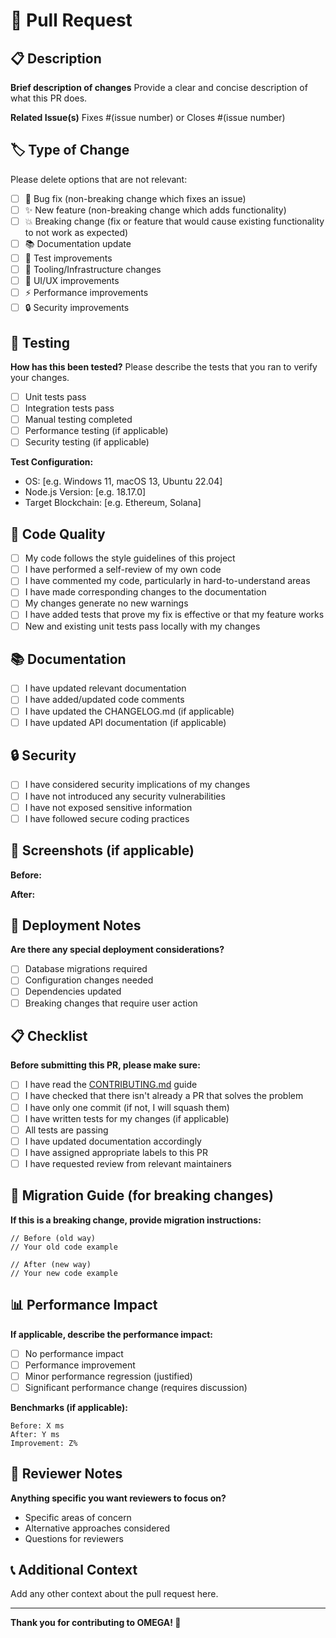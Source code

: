 # 🔄 Pull Request

## 📋 Description

**Brief description of changes**
Provide a clear and concise description of what this PR does.

**Related Issue(s)**
Fixes #(issue number) or Closes #(issue number)

## 🏷️ Type of Change

Please delete options that are not relevant:

- [ ] 🐛 Bug fix (non-breaking change which fixes an issue)
- [ ] ✨ New feature (non-breaking change which adds functionality)
- [ ] 💥 Breaking change (fix or feature that would cause existing functionality to not work as expected)
- [ ] 📚 Documentation update
- [ ] 🧪 Test improvements
- [ ] 🔧 Tooling/Infrastructure changes
- [ ] 🎨 UI/UX improvements
- [ ] ⚡ Performance improvements
- [ ] 🔒 Security improvements

## 🧪 Testing

**How has this been tested?**
Please describe the tests that you ran to verify your changes.

- [ ] Unit tests pass
- [ ] Integration tests pass
- [ ] Manual testing completed
- [ ] Performance testing (if applicable)
- [ ] Security testing (if applicable)

**Test Configuration:**
- OS: [e.g. Windows 11, macOS 13, Ubuntu 22.04]
- Node.js Version: [e.g. 18.17.0]
- Target Blockchain: [e.g. Ethereum, Solana]

## 📝 Code Quality

- [ ] My code follows the style guidelines of this project
- [ ] I have performed a self-review of my own code
- [ ] I have commented my code, particularly in hard-to-understand areas
- [ ] I have made corresponding changes to the documentation
- [ ] My changes generate no new warnings
- [ ] I have added tests that prove my fix is effective or that my feature works
- [ ] New and existing unit tests pass locally with my changes

## 📚 Documentation

- [ ] I have updated relevant documentation
- [ ] I have added/updated code comments
- [ ] I have updated the CHANGELOG.md (if applicable)
- [ ] I have updated API documentation (if applicable)

## 🔒 Security

- [ ] I have considered security implications of my changes
- [ ] I have not introduced any security vulnerabilities
- [ ] I have not exposed sensitive information
- [ ] I have followed secure coding practices

## 📸 Screenshots (if applicable)

**Before:**
<!-- Add screenshots of the current state -->

**After:**
<!-- Add screenshots of the new state -->

## 🚀 Deployment Notes

**Are there any special deployment considerations?**
- [ ] Database migrations required
- [ ] Configuration changes needed
- [ ] Dependencies updated
- [ ] Breaking changes that require user action

## 📋 Checklist

**Before submitting this PR, please make sure:**

- [ ] I have read the [CONTRIBUTING.md](../CONTRIBUTING.md) guide
- [ ] I have checked that there isn't already a PR that solves the problem
- [ ] I have only one commit (if not, I will squash them)
- [ ] I have written tests for my changes (if applicable)
- [ ] All tests are passing
- [ ] I have updated documentation accordingly
- [ ] I have assigned appropriate labels to this PR
- [ ] I have requested review from relevant maintainers

## 🔄 Migration Guide (for breaking changes)

**If this is a breaking change, provide migration instructions:**

```mega
// Before (old way)
// Your old code example

// After (new way)
// Your new code example
```

## 📊 Performance Impact

**If applicable, describe the performance impact:**
- [ ] No performance impact
- [ ] Performance improvement
- [ ] Minor performance regression (justified)
- [ ] Significant performance change (requires discussion)

**Benchmarks (if applicable):**
```
Before: X ms
After: Y ms
Improvement: Z%
```

## 🤝 Reviewer Notes

**Anything specific you want reviewers to focus on?**
- Specific areas of concern
- Alternative approaches considered
- Questions for reviewers

## 📞 Additional Context

Add any other context about the pull request here.

---

**Thank you for contributing to OMEGA! 🚀**